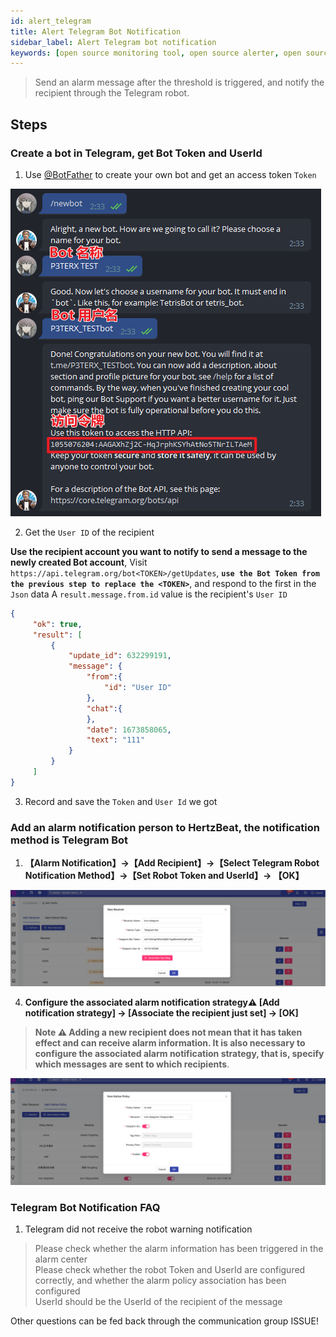 ```yaml
---
id: alert_telegram
title: Alert Telegram Bot Notification
sidebar_label: Alert Telegram bot notification
keywords: [open source monitoring tool, open source alerter, open source Telegram bot notification]
---
```


> Send an alarm message after the threshold is triggered, and notify the recipient through the Telegram robot.

## Steps

### Create a bot in Telegram, get Bot Token and UserId

1. Use [@BotFather](https://t.me/BotFather) to create your own bot and get an access token `Token`

![telegram-bot](/img/docs/help/telegram-bot-1.png)

2. Get the `User ID` of the recipient

**Use the recipient account you want to notify to send a message to the newly created Bot account**,
Visit ```https://api.telegram.org/bot<TOKEN>/getUpdates```, **`use the Bot Token from the previous step to replace the <TOKEN>`**, and respond to the first in the `Json` data A `result.message.from.id` value is the recipient's `User ID`

```json
{
     "ok": true,
     "result": [
         {
             "update_id": 632299191,
             "message": {
                 "from":{
                     "id": "User ID"
                 },
                 "chat":{
                 },
                 "date": 1673858065,
                 "text": "111"
             }
         }
     ]
}
```

3. Record and save the `Token` and `User Id` we got

### Add an alarm notification person to HertzBeat, the notification method is Telegram Bot

1. **【Alarm Notification】->【Add Recipient】->【Select Telegram Robot Notification Method】->【Set Robot Token and UserId】-> 【OK】**

![email](/img/docs/help/telegram-bot-2.png)

4. **Configure the associated alarm notification strategy⚠️ [Add notification strategy] -> [Associate the recipient just set] -> [OK]**

> **Note ⚠️ Adding a new recipient does not mean that it has taken effect and can receive alarm information. It is also necessary to configure the associated alarm notification strategy, that is, specify which messages are sent to which recipients**.

![email](/img/docs/help/alert-notice-policy.png)

### Telegram Bot Notification FAQ

1. Telegram did not receive the robot warning notification

> Please check whether the alarm information has been triggered in the alarm center   
> Please check whether the robot Token and UserId are configured correctly, and whether the alarm policy association has been configured   
> UserId should be the UserId of the recipient of the message

Other questions can be fed back through the communication group ISSUE!
